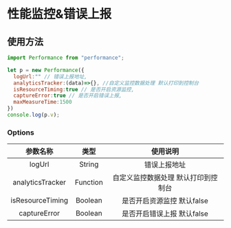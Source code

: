 # 性能监控&错误上报 #

## 使用方法 ##

```js
import Performance from "performance";

let p = new Performance({
  logUrl:"" // 错误上报地址,
  analyticsTracker:(data)=>{}, //自定义监控数据处理 默认打印到控制台
  isResourceTiming:true // 是否开启资源监控,
  captureError:true // 是否开启错误上报,
  maxMeasureTime:1500
})
console.log(p.v);

```

### Options

|     参数名称     |   类型   |              使用说明               |
| :--------------: | :------: | :---------------------------------: |
|      logUrl      |  String  |            错误上报地址             |
| analyticsTracker | Function | 自定义监控数据处理 默认打印到控制台 |
| isResourceTiming | Boolean  |     是否开启资源监控 默认false      |
|   captureError   | Boolean  |     是否开启错误上报 默认false      |